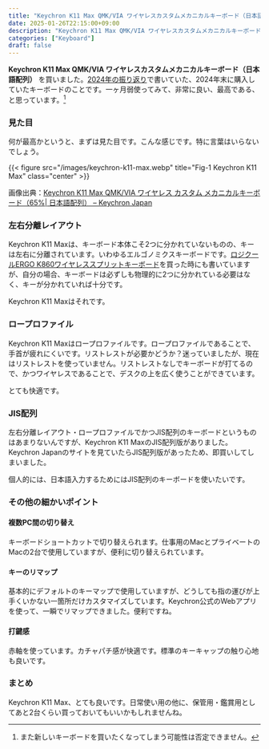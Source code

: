 ```yaml
---
title: "Keychron K11 Max QMK/VIA ワイヤレスカスタムメカニカルキーボード（日本語配列）を買いました⌨️"
date: 2025-01-26T22:15:00+09:00
description: "Keychron K11 Max QMK/VIA ワイヤレスカスタムメカニカルキーボード（日本語配列）を買いました。"
categories: ["Keyboard"]
draft: false
---
```


**Keychron K11 Max QMK/VIA ワイヤレスカスタムメカニカルキーボード（日本語配列）** を買いました。[2024年の振り返り](https://okuzawats.com/blog/looking-back-2024/)で書いていた、2024年末に購入していたキーボードのことです。一ヶ月弱使ってみて、非常に良い、最高である、と思っています。[^1]

### 見た目

何が最高かというと、まずは見た目です。こんな感じです。特に言葉はいらないでしょう。

{{< figure src="/images/keychron-k11-max.webp" title="Fig-1 Keychron K11 Max" class="center" >}}

画像出典：[Keychron K11 Max QMK/VIA ワイヤレス カスタム メカニカルキーボード（65%| 日本語配列） – Keychron Japan](https://keychron.co.jp/products/keychron-k11-max-qmk-via-%E3%83%AF%E3%82%A4%E3%83%A4%E3%83%AC%E3%82%B9-%E3%82%AB%E3%82%B9%E3%82%BF%E3%83%A0-%E3%83%A1%E3%82%AB%E3%83%8B%E3%82%AB%E3%83%AB%E3%82%AD%E3%83%BC%E3%83%9C%E3%83%BC%E3%83%89-65-%E6%97%A5%E6%9C%AC%E8%AA%9E%E9%85%8D%E5%88%97)

### 左右分離レイアウト

Keychron K11 Maxは、キーボード本体こそ2つに分かれていないものの、キーは左右に分離されています。いわゆるエルゴノミクスキーボードです。[ロジクールERGO K860ワイヤレススプリットキーボード](https://okuzawats.com/blog/ergo-k860/)を買った時にも書いていますが、自分の場合、キーボードは必ずしも物理的に2つに分かれている必要はなく、キーが分かれていれば十分です。

Keychron K11 Maxはそれです。

### ロープロファイル

Keychron K11 Maxはロープロファイルです。ロープロファイルであることで、手首が疲れにくいです。リストレストが必要かどうか？迷っていましたが、現在はリストレストを使っていません。リストレストなしでキーボードが打てるので、かつワイヤレスであることで、デスクの上を広く使うことができています。

とても快適です。

### JIS配列

左右分離レイアウト・ロープロファイルでかつJIS配列のキーボードというものはあまりないんですが、Keychron K11 MaxのJIS配列版がありました。Keychron Japanのサイトを見ていたらJIS配列版があったため、即買いしてしまいました。

個人的には、日本語入力するためにはJIS配列のキーボードを使いたいです。

### その他の細かいポイント

#### 複数PC間の切り替え

キーボードショートカットで切り替えられます。仕事用のMacとプライベートのMacの2台で使用していますが、便利に切り替えられています。

#### キーのリマップ

基本的にデフォルトのキーマップで使用していますが、どうしても指の運びが上手くいかない一箇所だけカスタマイズしています。Keychron公式のWebアプリを使って、一瞬でリマップできました。便利ですね。

#### 打鍵感

赤軸を使っています。カチャパチ感が快適です。標準のキーキャップの触り心地も良いです。

### まとめ

Keychron K11 Max、とても良いです。日常使い用の他に、保管用・鑑賞用としてあと2台くらい買っておいてもいいかもしれませんね。

[^1]: また新しいキーボードを買いたくなってしまう可能性は否定できません。
